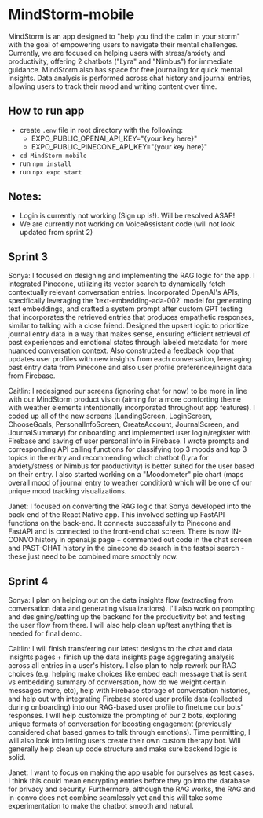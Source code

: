 # MindStorm-mobile
MindStorm is an app designed to "help you find the calm in your storm" with the goal of empowering users to navigate their mental challenges. Currently, we are focused on helping users with stress/anxiety and productivity, offering 2 chatbots ("Lyra" and "Nimbus") for immediate guidance. MindStorm also has space for free journaling for quick mental insights. Data analysis is performed across chat history and journal entries, allowing users to track their mood and writing content over time. 

## How to run app
- create `.env` file in root directory with the following:
  - EXPO_PUBLIC_OPENAI_API_KEY="{your key here}"
  - EXPO_PUBLIC_PINECONE_API_KEY="{your key here}"
- `cd MindStorm-mobile `
- run `npm install` 
- run `npx expo start`

## Notes:
- Login is currently not working (Sign up is!). Will be resolved ASAP!
- We are currently not working on VoiceAssistant code (will not look updated from sprint 2)
  
## Sprint 3
Sonya: I focused on designing and implementing the RAG logic for the app. I integrated Pinecone, utilizing its vector search to dynamically fetch contextually relevant conversation entries. Incorporated OpenAI's APIs, specifically leveraging the 'text-embedding-ada-002' model for generating text embeddings, and crafted a system prompt after custom GPT testing that incorporates the retrieved entries that produces empathetic responses, similar to talking with a close friend. Designed the upsert logic to prioritize journal entry data in a way that makes sense, ensuring efficient retrieval of past experiences and emotional states through labeled metadata for more nuanced conversation context. Also constructed a feedback loop that updates user profiles with new insights from each conversation, leveraging past entry data from Pinecone and also user profile preference/insight data from Firebase.

Caitlin: I redesigned our screens (ignoring chat for now) to be more in line with our MindStorm product vision (aiming for a more comforting theme with weather elements intentionally incorporated throughout app features). I coded up all of the new screens (LandingScreen, LoginScreen, ChooseGoals, PersonalInfoScreen, CreateAccount, JournalScreen, and JournalSummary) for onboarding and implemented user login/register with Firebase and saving of user personal info in Firebase. I wrote prompts and corresponding API calling functions for classifying top 3 moods and top 3 topics in the entry and recommending which chatbot (Lyra for anxiety/stress or Nimbus for productivity) is better suited for the user based on their entry. I also started working on a "Moodometer" pie chart (maps overall mood of journal entry to weather condition) which will be one of our unique mood tracking visualizations. 

Janet: I focused on converting the RAG logic that Sonya developed into the back-end of the React Native app. This involved setting up FastAPI functions on the back-end. It connects successfully to Pinecone and FastAPI and is connected to the front-end chat screen. There is now IN-CONVO history in openai.js page + commented out code in the chat screen and PAST-CHAT history in the pinecone db search in the fastapi search - these just need to be combined more smoothly now.

## Sprint 4
Sonya: I plan on helping out on the data insights flow (extracting from conversation data and generating visualizations). I'll also work on prompting and designing/setting up the backend for the productivity bot and testing the user flow from there. I will also help clean up/test anything that is needed for final demo. 

Caitlin: I will finish transferring our latest designs to the chat and data insights pages + finish up the data insights page aggregating analysis across all entries in a user's history. I also plan to help rework our RAG choices (e.g. helping make choices like embed each message that is sent vs embedding summary of conversation, how do we weight certain messages more, etc), help with Firebase storage of conversation histories, and help out with integrating Firebase stored user profile data (collected during onboarding) into our RAG-based user profile to finetune our bots' responses. I will help customize the prompting of our 2 bots, exploring unique formats of conversation for boosting engagement (previously considered chat based games to talk through emotions). Time permitting, I will also look into letting users create their own custom therapy bot. Will generally help clean up code structure and make sure backend logic is solid.

Janet: I want to focus on making the app usable for ourselves as test cases. I think this could mean encrypting entries before they go into the database for privacy and security. Furthermore, although the RAG works, the RAG and in-convo does not combine seamlessly yet and this will take some experimentation to make the chatbot smooth and natural. 
